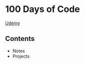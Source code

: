 # 100 Days of Code
[Udemy](https://www.udemy.com/course/100-days-of-code/)

## Contents
- Notes
- Projects